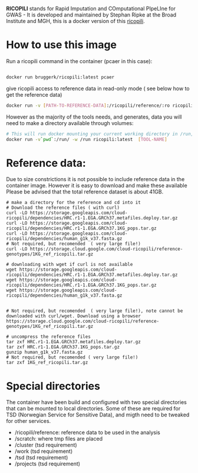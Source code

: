 **RICOPILI** stands for Rapid Imputation and COmputational PIpeLIne for GWAS - It is developed and maintained by Stephan Ripke at the Broad Institute and MGH, this is a docker version of this [ricopili](https://sites.google.com/a/broadinstitute.org/ricopili/). 



How to use this image
=====================

Run a ricopili command in the container (pcaer in this case):
```bash

docker run bruggerk/ricopili:latest pcaer
```

give ricopili access to  reference data in read-only mode ( see below how to get the reference data)

```bash
docker run -v [PATH-TO-REFERENCE-DATA]:/ricopili/reference/:ro ricopili [TOOL-NAME]
```


However as the majority of the tools needs, and generates, data you will need to make a directory available through volumes:


```bash
# This will run docker mounting your current working directory in /run, and execute the program in /run
docker run -v`pwd`:/run/ -w /run ricopili:latest  [TOOL-NAME]

```





Reference data:
===============

Due to size constrictions it is not possible to include reference data in the container image. However it is easy to download and make these available
Please be advised that the total reference dataset is about 41GB.

```
# make a directory for the reference and cd into it
# Download the reference files ( with curl)
curl -LO https://storage.googleapis.com/cloud-ricopili/dependencies/HRC.r1-1.EGA.GRCh37.metafiles.deploy.tar.gz 
curl -LO https://storage.googleapis.com/cloud-ricopili/dependencies/HRC.r1-1.EGA.GRCh37.1KG_pops.tar.gz
curl -LO https://storage.googleapis.com/cloud-ricopili/dependencies/human_g1k_v37.fasta.gz
# Not required, but recomended  ( very large file!)
curl -LO https://storage.cloud.google.com/cloud-ricopili/reference-genotypes/1KG_ref_ricopili.tar.gz

# downloading with wget if curl is not available 
wget https://storage.googleapis.com/cloud-ricopili/dependencies/HRC.r1-1.EGA.GRCh37.metafiles.deploy.tar.gz 
wget https://storage.googleapis.com/cloud-ricopili/dependencies/HRC.r1-1.EGA.GRCh37.1KG_pops.tar.gz
wget https://storage.googleapis.com/cloud-ricopili/dependencies/human_g1k_v37.fasta.gz


# Not required, but recomended  ( very large file!), note cannot be downloaded with curl/wget. Download using a browser
https://storage.cloud.google.com/cloud-ricopili/reference-genotypes/1KG_ref_ricopili.tar.gz

# uncompress the reference files
tar zxf HRC.r1-1.EGA.GRCh37.metafiles.deploy.tar.gz 
tar zxf HRC.r1-1.EGA.GRCh37.1KG_pops.tar.gz
gunzip human_g1k_v37.fasta.gz
# Not required, but recomended ( very large file!)
tar zxf 1KG_ref_ricopili.tar.gz

```


Special directories
===================

The container have been build and configured with two special directories that can be mounted to local directories. Some of these are required for TSD (Norwegian Service for Sensitive Data), and migth need to be tweaked for other services.

* /ricopili/reference: reference data to be used in the analysis
* /scratch: where tmp files are placed
* /cluster (tsd requirement)
* /work (tsd requirement) 
* /tsd (tsd requirement) 
* /projects (tsd requirement)
